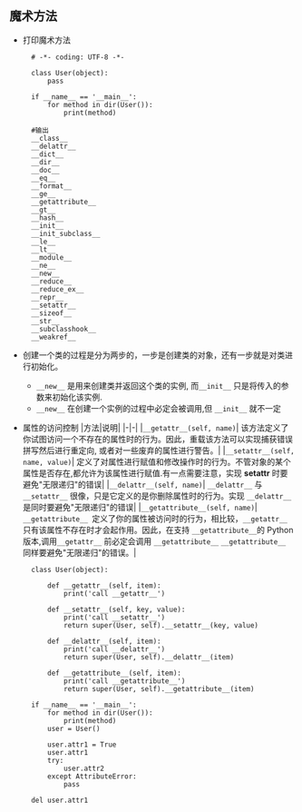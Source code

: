 ## 魔术方法
- 打印魔术方法

        # -*- coding: UTF-8 -*-

        class User(object):
            pass

        if __name__ == '__main__':
            for method in dir(User()):
                print(method)
        
        #输出
        __class__
        __delattr__
        __dict__
        __dir__
        __doc__
        __eq__
        __format__
        __ge__
        __getattribute__
        __gt__
        __hash__
        __init__
        __init_subclass__
        __le__
        __lt__
        __module__
        __ne__
        __new__
        __reduce__
        __reduce_ex__
        __repr__
        __setattr__
        __sizeof__
        __str__
        __subclasshook__
        __weakref__
- 创建一个类的过程是分为两步的，一步是创建类的对象，还有一步就是对类进行初始化。
	- `__new__` 是用来创建类并返回这个类的实例, 而`__init__` 只是将传入的参数来初始化该实例.
    - `__new__` 在创建一个实例的过程中必定会被调用,但 `__init__` 就不一定
- 属性的访问控制
    |方法|说明|
    |-|-|
    |`__getattr__(self, name)`|	该方法定义了你试图访问一个不存在的属性时的行为。因此，重载该方法可以实现捕获错误拼写然后进行重定向, 或者对一些废弃的属性进行警告。|
    |`__setattr__(self, name, value)`|	定义了对属性进行赋值和修改操作时的行为。不管对象的某个属性是否存在,都允许为该属性进行赋值.有一点需要注意，实现 __setattr__ 时要避免"无限递归"的错误|
    |`__delattr__(self, name)`|	`__delattr__` 与 `__setattr__` 很像，只是它定义的是你删除属性时的行为。实现 `__delattr__` 是同时要避免"无限递归"的错误|
    |`__getattribute__(self, name)`|	`__getattribute__ `定义了你的属性被访问时的行为，相比较，`__getattr__` 只有该属性不存在时才会起作用。因此，在支持 `__getattribute__`的 Python 版本,调用`__getattr__` 前必定会调用 `__getattribute__` `__getattribute__` 同样要避免"无限递归"的错误。|

        class User(object):

            def __getattr__(self, item):
                print('call __getattr__')

            def __setattr__(self, key, value):
                print('call __setattr__')
                return super(User, self).__setattr__(key, value)

            def __delattr__(self, item):
                print('call __delattr__')
                return super(User, self).__delattr__(item)

            def __getattribute__(self, item):
                print('call __getattribute__')
                return super(User, self).__getattribute__(item)

        if __name__ == '__main__':
            for method in dir(User()):
                print(method)
            user = User()

            user.attr1 = True
            user.attr1
            try:
                user.attr2
            except AttributeError:
                pass

        del user.attr1